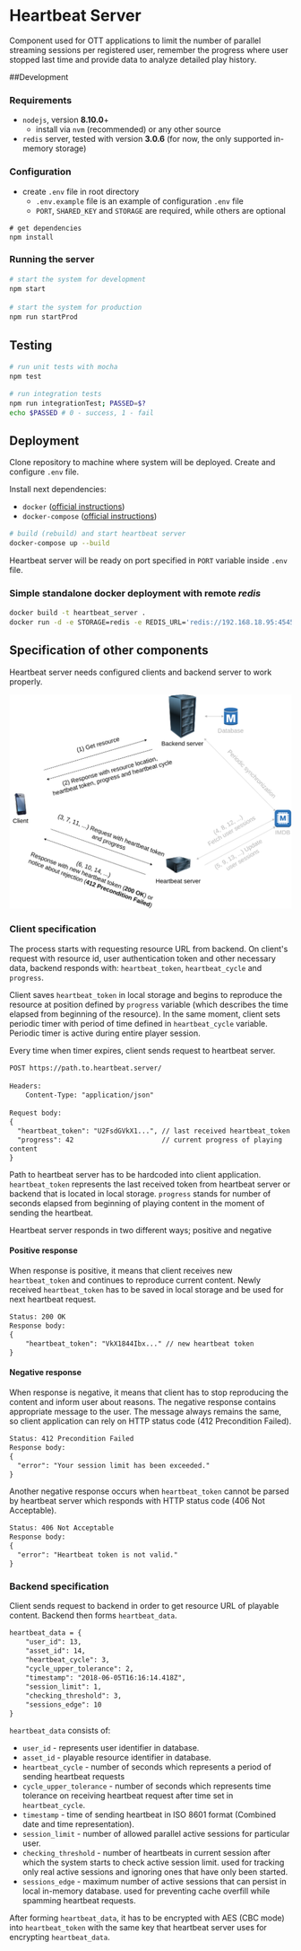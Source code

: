# Heartbeat Server

Component used for OTT applications to limit the number of parallel streaming
sessions per registered user, remember the progress where user stopped last time and
provide data to analyze detailed play history.

##Development
### Requirements

- `nodejs`, version **8.10.0**+
  - install via `nvm` (recommended) or any other source
- `redis` server, tested with version **3.0.6** (for now, the only supported
in-memory storage)

### Configuration

- create `.env` file in root directory
    - `.env.example` file is an example of configuration `.env` file
    - `PORT`, `SHARED_KEY` and `STORAGE` are required, while others are optional
```
# get dependencies
npm install
```

### Running the server

```bash
# start the system for development
npm start

# start the system for production
npm run startProd
```

## Testing

```bash
# run unit tests with mocha
npm test
```

```bash
# run integration tests
npm run integrationTest; PASSED=$?
echo $PASSED # 0 - success, 1 - fail
```

## Deployment

Clone repository to machine where system will be deployed. Create and configure `.env`
file. 

Install next dependencies:

- `docker` ([official instructions](https://docs.docker.com/install/))
- `docker-compose` ([official instructions](https://docs.docker.com/compose/install/))

```bash
# build (rebuild) and start heartbeat server
docker-compose up --build
```

Heartbeat server will be ready on port specified in `PORT` variable inside `.env` file.

### Simple standalone docker deployment with remote _redis_
```bash
docker build -t heartbeat_server .   
docker run -d -e STORAGE=redis -e REDIS_URL='redis://192.168.18.95:4545' -e SHARED_KEY=asdfasdf -p 5555:3000 heartbeat_server:latest
```

## Specification of other components

Heartbeat server needs configured clients and backend server to work properly. 

![System architecture](./architecture-storages-english.png)

### Client specification

The process starts with requesting resource URL from backend. On client's request with resource id, user authentication token and
other necessary data, backend responds with: `heartbeat_token`, `heartbeat_cycle` and `progress`.

Client saves `heartbeat_token` in local storage and begins to reproduce the resource at position defined 
by `progress` variable (which describes the time elapsed from beginning of the resource). In the same moment, 
client sets periodic timer with period of time defined in `heartbeat_cycle` variable. Periodic timer is active 
during entire player session. 

Every time when timer expires, client sends request to heartbeat server.

```
POST https://path.to.heartbeat.server/

Headers:
    Content-Type: "application/json"

Request body:
{
  "heartbeat_token": "U2FsdGVkX1...", // last received heartbeat_token
  "progress": 42                      // current progress of playing content
}
```

Path to heartbeat server has to be hardcoded into client application. `heartbeat_token` represents the last received
token from heartbeat server or backend that is located in local storage. `progress` stands for number of seconds
elapsed from beginning of playing content in the moment of sending the heartbeat.

Heartbeat server responds in two different ways; positive and negative

#### Positive response

When response is positive, it means that client receives new `heartbeat_token` and continues to reproduce current
content. Newly received `heartbeat_token` has to be saved in local storage and be used for next heartbeat request.

```
Status: 200 OK
Response body:
{
    "heartbeat_token": "VkX1844Ibx..." // new heartbeat token
}
```

#### Negative response

When response is negative, it means that client has to stop reproducing the content and inform user about reasons.
The negative response contains appropriate message to the user. The message always remains the same, so client
application can rely on HTTP status code (412 Precondition Failed).

```
Status: 412 Precondition Failed
Response body:
{
  "error": "Your session limit has been exceeded."
}
```

Another negative response occurs when `heartbeat_token` cannot be parsed by heartbeat server which 
responds with HTTP status code (406 Not Acceptable).

```
Status: 406 Not Acceptable
Response body:
{
  "error": "Heartbeat token is not valid."
}
```

### Backend specification

Client sends request to backend in order to get resource URL of playable content. Backend then forms `heartbeat_data`.

```
heartbeat_data = {
    "user_id": 13, 
    "asset_id": 14,
    "heartbeat_cycle": 3,
    "cycle_upper_tolerance": 2,
    "timestamp": "2018-06-05T16:16:14.418Z",
    "session_limit": 1,
    "checking_threshold": 3,
    "sessions_edge": 10
}
```

`heartbeat_data` consists of:

* `user_id` - represents user identifier in database.
* `asset_id` - playable resource identifier in database.
* `heartbeat_cycle` - number of seconds which represents a period of sending heartbeat requests
* `cycle_upper_tolerance` - number of seconds which represents time tolerance on receiving heartbeat request after time set in `heartbeat_cycle`.
* `timestamp` - time of sending heartbeat in ISO 8601 format (Combined date and time representation).
* `session_limit` - number of allowed parallel active sessions for particular user.
* `checking_threshold` - number of heartbeats in current session after which the system starts to check active 
session limit. used for tracking only real active sessions and ignoring ones that have only been started.
* `sessions_edge` - maximum number of active sessions that can persist in local in-memory database. 
used for preventing cache overfill while spamming heartbeat requests.

After forming `heartbeat_data`, it has to be encrypted with AES (CBC mode) into `heartbeat_token` 
with the same key that heartbeat server uses for encrypting `heartbeat_data`.
